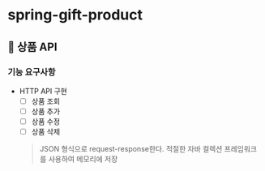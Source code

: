# spring-gift-product

## 🚀 상품 API
### 기능 요구사항
- HTTP API 구현
    - [ ] 상품 조회
    - [ ] 상품 추가
    - [ ] 상품 수정
    - [ ] 상품 삭제
  > JSON 형식으로 request-response한다.
  적절한 자바 컬렉션 프레임워크를 사용하여 메모리에 저장

